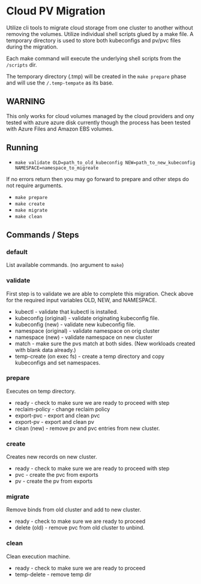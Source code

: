 # Cloud PV Migration
Utilize cli tools to migrate cloud storage from one cluster to another without removing the volumes. Utilize individual shell scripts glued by a make file. A temporary directory is used to store both kubeconfigs and pv/pvc files during the migration. 

Each make command will execute the underlying shell scripts from the `/scripts` dir.

The temporary directory (.tmp) will be created in the `make prepare` phase and will use the `/.temp-tempate` as its base.

## WARNING
This only works for cloud volumes managed by the cloud providers and ony tested with azure azure disk currently though the process has been tested with Azure Files and Amazon EBS volumes.

## Running
 - `make validate OLD=path_to_old_kubeconfig NEW=path_to_new_kubeconfig NAMESPACE=namespace_to_migreate`

If no errors return then you may go forward to prepare and other steps do not require arguments.
 - `make prepare`
 - `make create`
 - `make migrate`
 - `make clean`

## Commands / Steps	
### default 
List available commands. (no argument to `make`)

### validate 
First step is to validate we are able to complete this migration. Check above for the required input variables OLD, NEW, and NAMESPACE.
 - kubectl - validate that kubectl is installed.
 - kubeconfig (original) - validate originating kubeconfig file.
 - kubeconfig (new) - validate new kubeconfig file.
 - namespace (original) - validate namespace on orig cluster
 - namespace (new) - validate namespace on new cluster
 - match - make sure the pvs match at both sides. (New workloads created with blank data already.)
 - temp-create (on exec fs) - create a temp directory and copy kubeconfigs and set 
namespaces.

### prepare
Executes on temp directory.
 - ready - check to make sure we are ready to proceed with step
 - reclaim-policy - change reclaim policy
 - export-pvc - export and clean pvc
 - export-pv - export and clean pv
 - clean (new) - remove pv and pvc entries from new cluster.
	
### create
Creates new records on new cluster.
 - ready - check to make sure we are ready to proceed with step
 - pvc - create the pvc from exports
 - pv - create the pv from exports
	
### migrate
Remove binds from old cluster and add to new cluster.
 - ready - check to make sure we are ready to proceed
 - delete (old) - remove pvc from old cluster to unbind.
	
### clean
Clean execution machine.
 - ready - check to make sure we are ready to proceed
 - temp-delete - remove temp dir


